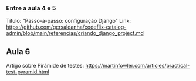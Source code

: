 ### Entre a aula 4 e 5
Título: "Passo-a-passo: configuração Django"
Link: https://github.com/gcrsaldanha/codeflix-catalog-admin/blob/main/referencias/criando_django_project.md

## Aula 6
Artigo sobre Pirâmide de testes: https://martinfowler.com/articles/practical-test-pyramid.html
